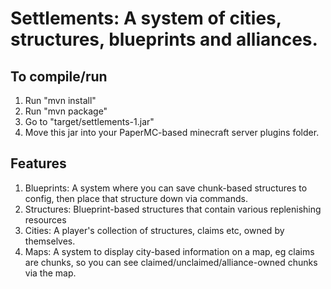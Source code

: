 # Settlements: A system of cities, structures, blueprints and alliances.

## To compile/run
1. Run "mvn install"
2. Run "mvn package"
3. Go to "target/settlements-1.jar"
4. Move this jar into your PaperMC-based minecraft server plugins folder.

## Features
1. Blueprints: A system where you can save chunk-based structures to config, then place that structure down via commands.
2. Structures: Blueprint-based structures that contain various replenishing resources
3. Cities: A player's collection of structures, claims etc, owned by themselves.
4. Maps: A system to display city-based information on a map, eg claims are chunks, so you can see claimed/unclaimed/alliance-owned chunks via the map.